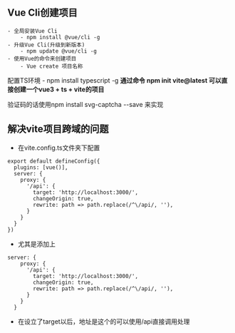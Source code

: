## Vue Cli创建项目
    - 全局安装Vue Cli
        - npm install @vue/cli -g
    - 升级Vue Cli(升级到新版本)
        - npm update @vue/cli -g
    - 使用Vue的命令来创建项目
        - Vue create 项目名称
配置TS环境
    - npm install typescript -g
**通过命令 npm init vite@latest 可以直接创建一个vue3 + ts + vite的项目**

验证码的话使用npm install svg-captcha --save 来实现

## 解决vite项目跨域的问题
- 在vite.config.ts文件夹下配置
```
export default defineConfig({
  plugins: [vue()],
  server: {
    proxy: {
      '/api': {
        target: 'http://localhost:3000/',
        changeOrigin: true,
        rewrite: path => path.replace(/^\/api/, ''),
      }
    }
  }
})
```
- 尤其是添加上
```
server: {
    proxy: {
      '/api': {
        target: 'http://localhost:3000/',
        changeOrigin: true,
        rewrite: path => path.replace(/^\/api/, ''),
      }
    }
  }
```
- 在设立了target以后，地址是这个的可以使用/api直接调用处理